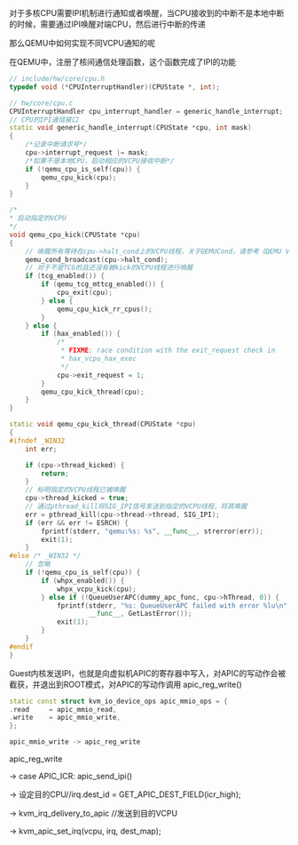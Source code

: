 
对于多核CPU需要IPI机制进行通知或者唤醒，当CPU接收到的中断不是本地中断的时候，需要通过IPI唤醒对端CPU，然后进行中断的传递

那么QEMU中如何实现不同VCPU通知的呢

在QEMU中，注册了核间通信处理函数，这个函数完成了IPI的功能

```cpp
// include/hw/core/cpu.h
typedef void (*CPUInterruptHandler)(CPUState *, int);

// hw/core/cpu.c
CPUInterruptHandler cpu_interrupt_handler = generic_handle_interrupt;
// CPU的IPI通信接口
static void generic_handle_interrupt(CPUState *cpu, int mask)
{   
    /*记录中断请求号*/
    cpu->interrupt_request |= mask;
    /*如果不是本地CPU，启动相应的VCPU接收中断*/
    if (!qemu_cpu_is_self(cpu)) {
        qemu_cpu_kick(cpu);
    }
}
```

```cpp
/*
* 启动指定的VCPU
*/
void qemu_cpu_kick(CPUState *cpu)
{
    // 唤醒所有等待在cpu->halt_cond上的VCPU线程，关于QEMUCond，请参考《QEMU VCPU线程同步机制之QemuCond》
    qemu_cond_broadcast(cpu->halt_cond);
    // 对于不是TCG的且还没有被kick的VCPU线程进行唤醒
    if (tcg_enabled()) {
        if (qemu_tcg_mttcg_enabled()) {
            cpu_exit(cpu);
        } else {
            qemu_cpu_kick_rr_cpus();
        }
    } else {
        if (hax_enabled()) {
            /*
             * FIXME: race condition with the exit_request check in
             * hax_vcpu_hax_exec
             */
            cpu->exit_request = 1;
        }
        qemu_cpu_kick_thread(cpu);
    }
}
```


```cpp
static void qemu_cpu_kick_thread(CPUState *cpu)
{
#ifndef _WIN32
    int err;

    if (cpu->thread_kicked) {
        return;
    }
    // 标明指定的VCPU线程已被唤醒
    cpu->thread_kicked = true;
    // 通过pthread_kill将SIG_IPI信号发送到指定的VCPU线程，将其唤醒
    err = pthread_kill(cpu->thread->thread, SIG_IPI);
    if (err && err != ESRCH) {
        fprintf(stderr, "qemu:%s: %s", __func__, strerror(err));
        exit(1);
    }
#else /* _WIN32 */
    // 忽略
    if (!qemu_cpu_is_self(cpu)) {
        if (whpx_enabled()) {
            whpx_vcpu_kick(cpu);
        } else if (!QueueUserAPC(dummy_apc_func, cpu->hThread, 0)) {
            fprintf(stderr, "%s: QueueUserAPC failed with error %lu\n",
                    __func__, GetLastError());
            exit(1);
        }
    }
#endif
}
```











Guest内核发送IPI，也就是向虚拟机APIC的寄存器中写入，对APIC的写动作会被截获，并退出到ROOT模式，对APIC的写动作调用 apic_reg_write()


```cpp
static const struct kvm_io_device_ops apic_mmio_ops = {
.read     = apic_mmio_read,
.write    = apic_mmio_write,
};
```

```cpp
apic_mmio_write -> apic_reg_write
```


apic_reg_write 

-> case APIC_ICR: apic_send_ipi() 

-> 设定目的CPU//irq.dest_id = GET_APIC_DEST_FIELD(icr_high); 

-> kvm_irq_delivery_to_apic //发送到目的VCPU 

-> kvm_apic_set_irq(vcpu, irq, dest_map);

#